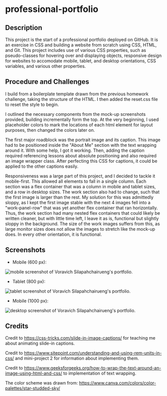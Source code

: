 # professional-portfolio

## Description

This project is the start of a professional portfolio deployed on GitHub. It is an exercise in CSS and building a website from scratch using CSS, HTML, and Git. This project includes use of various CSS properties, such as pseudo-classes for hovering over and displaying objects, responsive design for websites to accomodate mobile, tablet, and desktop orientations, CSS variables, and various other properties. 


## Procedure and Challenges

I build from a boilerplate template drawn from the previous homework challenge, taking the structure of the HTML. I then added the reset.css file to reset the style to begin.

I outlined the necessary components from the mock-up screenshots provided, building incrementally form the top. At the very beginning, I used placeholder colors to mark the locations of each html element for layout purposes, then changed the colors later on.

The first major roadblock was the portrait image and its caption. This image had to be positioned inside the "About Me" section with the text wrapping around it. With some help, I got it working. Then, adding the caption required referencing lessons about absolute positioning and also required an image wrapper class. After perfecting this CSS for captions, it could be applied to the other captions easily.

Responsiveness was a large part of this project, and I decided to tackle it mobile-first. This allowed all elements to fall in a single column. Each section was a flex container that was a column in mobile and tablet sizes, and a row in desktop sizes. The work section also had to change, such that the first image is larger than the rest. My solution for this was admittedly sloppy, as I kept the first image stable with the next 4 images fell into a "work-panel-row" that was yet another flex container that ran horizontally. Thus, the work section had many nested flex containers that could likely be written cleaner, but with little time left, I leave it as is, functional but slightly sloppy in the background. The size of the work images suffers from this, as large monitor sizes does not allow the images to stretch like the mock-up does. In every other orientation, it is functional.


## Screenshots

* Mobile (600 px): 

![mobile screenshot of Voravich Silapahchairueng's portfolio.](./assets/images/mobile.png)

* Tablet (800 px):

![tablet screenshot of Voravich Silapahchairueng's portfolio.](./assets/images/tablet.png)

* Mobile (1000 px):

![desktop screenshot of Voravich Silapahchairueng's portfolio.](./assets/images/desktop.png)

## Credits

Credit to https://css-tricks.com/slide-in-image-captions/ for teaching me about animating slide-in captions.

Credit to https://www.sitepoint.com/understanding-and-using-rem-units-in-css/ and mini-project 2 for information about implementing them.

Credit to https://www.geeksforgeeks.org/how-to-wrap-the-text-around-an-image-using-html-and-css/ to implementation of text wrapping.

The color scheme was drawn from: https://www.canva.com/colors/color-palettes/star-studded-sky/